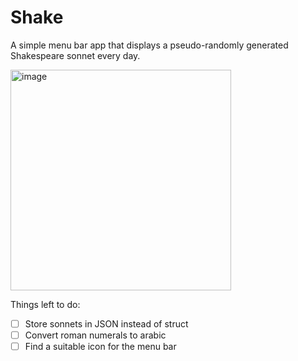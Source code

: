 # Shake

A simple menu bar app that displays a pseudo-randomly generated Shakespeare sonnet every day.

<img width="353" alt="image" src="https://user-images.githubusercontent.com/113775151/208953158-3ef62ab3-d1e0-4827-bb8a-32f52a0245e9.png">

Things left to do: 

- [ ] Store sonnets in JSON instead of struct
- [ ] Convert roman numerals to arabic
- [ ] Find a suitable icon for the menu bar
